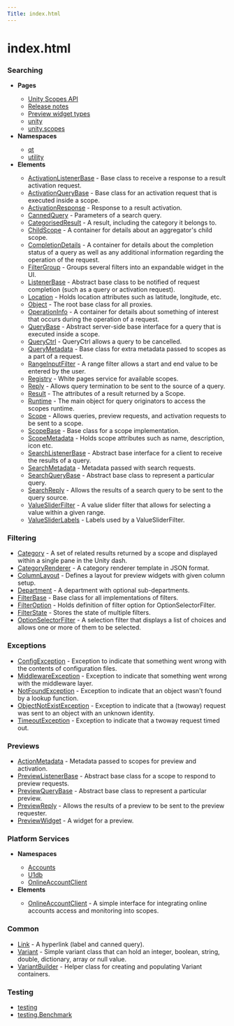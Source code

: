 ```yaml
---
Title: index.html
---
```


# index.html

<h3 class="section_title">Searching</h3>
<ul>
<li><b>Pages</b></li>
<ul>
<li><a href="index.md">Unity Scopes API</a></li>
<li><a href="md__r_e_l_e_a_s_e__n_o_t_e_s.md">Release notes</a></li>
<li><a href="previewwidgets.md">Preview widget types</a></li>
<li><a href="unity.md">unity</a></li>
<li><a href="unity.scopes.md">unity.scopes</a></li>
</ul>
<li><b>Namespaces</b></li>
<ul>
<li><a href="unity.scopes.qt.md">qt</a></li>
<li><a href="unity.scopes.utility.md">utility</a></li>
</ul>
<li><b>Elements</b></li>
<ul>
<li><a href="unity.scopes.ActivationListenerBase.md">ActivationListenerBase</a> - Base class to receive a response to a result activation request.  
</li>
<li><a href="unity.scopes.ActivationQueryBase.md">ActivationQueryBase</a> - Base class for an activation request that is executed inside a scope.  
</li>
<li><a href="unity.scopes.ActivationResponse.md">ActivationResponse</a> - Response to a result activation.  
</li>
<li><a href="unity.scopes.CannedQuery.md">CannedQuery</a> - Parameters of a search query.  
</li>
<li><a href="unity.scopes.CategorisedResult.md">CategorisedResult</a> - A result, including the category it belongs to.  
</li>
<li><a href="unity.scopes.ChildScope.md">ChildScope</a> - A container for details about an aggregator's child scope.  
</li>
<li><a href="unity.scopes.CompletionDetails.md">CompletionDetails</a> - A container for details about the completion status of a query as well as any additional information regarding the operation of the request.  
</li>
<li><a href="unity.scopes.FilterGroup.md">FilterGroup</a> - Groups several filters into an expandable widget in the UI.  
</li>
<li><a href="unity.scopes.ListenerBase.md">ListenerBase</a> - Abstract base class to be notified of request completion (such as a query or activation request).  
</li>
<li><a href="unity.scopes.Location.md">Location</a> - Holds location attributes such as latitude, longitude, etc.  
</li>
<li><a href="unity.scopes.Object.md">Object</a> - The root base class for all proxies.  
</li>
<li><a href="unity.scopes.OperationInfo.md">OperationInfo</a> - A container for details about something of interest that occurs during the operation of a request.  
</li>
<li><a href="unity.scopes.QueryBase.md">QueryBase</a> - Abstract server-side base interface for a query that is executed inside a scope.  
</li>
<li><a href="unity.scopes.QueryCtrl.md">QueryCtrl</a> - QueryCtrl allows a query to be cancelled.  
</li>
<li><a href="unity.scopes.QueryMetadata.md">QueryMetadata</a> - Base class for extra metadata passed to scopes as a part of a request.  
</li>
<li><a href="unity.scopes.RangeInputFilter.md">RangeInputFilter</a> - A range filter allows a start and end value to be entered by the user.  
</li>
<li><a href="unity.scopes.Registry.md">Registry</a> - White pages service for available scopes.  
</li>
<li><a href="unity.scopes.Reply.md">Reply</a> - Allows query termination to be sent to the source of a query.  
</li>
<li><a href="unity.scopes.Result.md">Result</a> - The attributes of a result returned by a Scope.  
</li>
<li><a href="unity.scopes.Runtime.md">Runtime</a> - The main object for query originators to access the scopes runtime.  
</li>
<li><a href="unity.scopes.Scope.md">Scope</a> - Allows queries, preview requests, and activation requests to be sent to a scope.  
</li>
<li><a href="unity.scopes.ScopeBase.md">ScopeBase</a> - Base class for a scope implementation.  
</li>
<li><a href="unity.scopes.ScopeMetadata.md">ScopeMetadata</a> - Holds scope attributes such as name, description, icon etc.  
</li>
<li><a href="unity.scopes.SearchListenerBase.md">SearchListenerBase</a> - Abstract base interface for a client to receive the results of a query.  
</li>
<li><a href="unity.scopes.SearchMetadata.md">SearchMetadata</a> - Metadata passed with search requests.  
</li>
<li><a href="unity.scopes.SearchQueryBase.md">SearchQueryBase</a> - Abstract base class to represent a particular query.  
</li>
<li><a href="unity.scopes.SearchReply.md">SearchReply</a> - Allows the results of a search query to be sent to the query source.  
</li>
<li><a href="unity.scopes.ValueSliderFilter.md">ValueSliderFilter</a> - A value slider filter that allows for selecting a value within a given range.  
</li>
<li><a href="unity.scopes.ValueSliderLabels.md">ValueSliderLabels</a> - Labels used by a ValueSliderFilter.  
</li>
</ul>
</ul>
<h3 class="section_title">Filtering</h3>
<ul>
<li><a href="unity.scopes.Category.md">Category</a> - A set of related results returned by a scope and displayed within a single pane in the Unity dash.  
</li>
<li><a href="unity.scopes.CategoryRenderer.md">CategoryRenderer</a> - A category renderer template in JSON format.  
</li>
<li><a href="unity.scopes.ColumnLayout.md">ColumnLayout</a> - Defines a layout for preview widgets with given column setup.  
</li>
<li><a href="unity.scopes.Department.md">Department</a> - A department with optional sub-departments.  
</li>
<li><a href="unity.scopes.FilterBase.md">FilterBase</a> - Base class for all implementations of filters.  
</li>
<li><a href="unity.scopes.FilterOption.md">FilterOption</a> - Holds definition of filter option for OptionSelectorFilter.  
</li>
<li><a href="unity.scopes.FilterState.md">FilterState</a> - Stores the state of multiple filters.  
</li>
<li><a href="unity.scopes.OptionSelectorFilter.md">OptionSelectorFilter</a> - A selection filter that displays a list of choices and allows one or more of them to be selected.  
</li>
</ul>
<h3 class="section_title">Exceptions</h3>
<ul>
<li><a href="unity.scopes.ConfigException.md">ConfigException</a> - Exception to indicate that something went wrong with the contents of configuration files.  
</li>
<li><a href="unity.scopes.MiddlewareException.md">MiddlewareException</a> - Exception to indicate that something went wrong with the middleware layer.  
</li>
<li><a href="unity.scopes.NotFoundException.md">NotFoundException</a> - Exception to indicate that an object wasn't found by a lookup function.  
</li>
<li><a href="unity.scopes.ObjectNotExistException.md">ObjectNotExistException</a> - Exception to indicate that a (twoway) request was sent to an object with an unknown identity.  
</li>
<li><a href="unity.scopes.TimeoutException.md">TimeoutException</a> - Exception to indicate that a twoway request timed out.  
</li>
</ul>
<h3 class="section_title">Previews</h3>
<ul>
<li><a href="unity.scopes.ActionMetadata.md">ActionMetadata</a> - Metadata passed to scopes for preview and activation.  
</li>
<li><a href="unity.scopes.PreviewListenerBase.md">PreviewListenerBase</a> - Abstract base class for a scope to respond to preview requests.  
</li>
<li><a href="unity.scopes.PreviewQueryBase.md">PreviewQueryBase</a> - Abstract base class to represent a particular preview.  
</li>
<li><a href="unity.scopes.PreviewReply.md">PreviewReply</a> - Allows the results of a preview to be sent to the preview requester.  
</li>
<li><a href="unity.scopes.PreviewWidget.md">PreviewWidget</a> - A widget for a preview.  
</li>
</ul>
<h3 class="section_title">Platform Services</h3>
<ul>
<li><b>Namespaces</b></li>
<ul>
<li><a href="Accounts.md">Accounts</a></li>
<li><a href="U1db.md">U1db</a></li>
<li><a href="unity.scopes.OnlineAccountClient.md">OnlineAccountClient</a></li>
</ul>
<li><b>Elements</b></li>
<ul>
<li><a href="unity.scopes.OnlineAccountClient.md">OnlineAccountClient</a> - A simple interface for integrating online accounts access and monitoring into scopes.  
</li>
</ul>
</ul>
<h3 class="section_title">Common</h3>
<ul>
<li><a href="unity.scopes.Link.md">Link</a> - A hyperlink (label and canned query).  
</li>
<li><a href="unity.scopes.Variant.md">Variant</a> - Simple variant class that can hold an integer, boolean, string, double, dictionary, array or null value.  
</li>
<li><a href="unity.scopes.VariantBuilder.md">VariantBuilder</a> - Helper class for creating and populating Variant containers.  
</li>
</ul>
<h3 class="section_title">Testing</h3>
<ul>
<li><a href="unity.scopes.testing.md">testing</a></li>
<li><a href="unity.scopes.testing.Benchmark.md">testing.Benchmark</a></li>
</ul>
